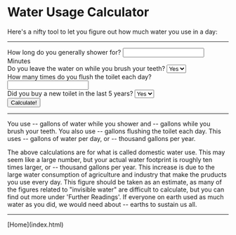 # Water Usage Calculator
Here's a nifty tool to let you figure out how much water you use in a day:
<hr>
<form id="calc">
	How long do you generally shower for? <input type="number" name="shower"> Minutes<br>
	Do you leave the water on while you brush your teeth?
	<select name="brush">
		<option value="y">Yes</option>
		<option value="n">No</option>
	</select><br>
	How many times do you flush the toilet each day? <input type="number" name="flush"><br>
	Did you buy a new toilet in the last 5 years?
	<select name="toiletAge">
		<option value="y">Yes</option>
		<option value="n">No</option>
	</select><br>
	<button id="submit">Calculate!</button>
	
</form>
<hr>
<p>
You use <span id="showerResult">--</span> gallons of water while you shower and <span id="brushResult">--</span> gallons while you brush your teeth. You also use <span id="flushResult">--</span> gallons flushing the toilet each day. This uses <span id="daily">--</span> gallons of water per day, or <span id="yearly">--</span> thousand gallons per year.
</p>
<p>
The above calculations are for what is called domestic water use. This may seem like a large number, but your actual water footprint is roughly ten times larger, or <span id="adjustedYearly">--</span> thousand gallons per year. This increase is due to the large water consumption of agriculture and industry that make the pruducts you use every day. This figure should be taken as an estimate, as many of the figures related to "invisible water" are difficult to calculate, but you can find out more under 'Further Readings'. If everyone on earth used as much water as you did, we would need about <span id="worldsNeeded">--</span> earths to sustain us all.
</p>
<script>
var form = document.getElementById("calc");
var sub = document.getElementById("submit");
var debug = true;

var showerResult = document.getElementById("showerResult");
var brushResult = document.getElementById("brushResult");
var flushResult = document.getElementById("flushResult");
var daily = document.getElementById("daily");
var yearly = document.getElementById("yearly");
var adjustedYearly = document.getElementById("adjustedYearly");
var worldsNeeded = document.getElementById("worldsNeeded");

function handleFormNoEvent() {
	if(debug) {
		alert("submitted!");
	}
	var showerGallons = form.elements.shower.value * 2.1;
	var brushGallons = 0;
	if(form.elements.brush.value == "y") {
		brushGallons = 2.5;
	}
	var galPerFlush = 3.5;
	if(form.elements.toiletAge.value == "y") {
		galPerFlush = 1.6;
	}
	var flushGallons = galPerFlush * form.elements.flush.value;
	
	showerResult.textContent = showerGallons;
	brushResult.textContent = brushGallons;
	flushResult.textContent = flushGallons;
	
	var dailyGallons = showerGallons + brushGallons + flushGallons;
	var yearlyGallons = Math.round(36.5 * dailyGallons)*0.01;
	var yearlyAjdusted = Math.round(365 * dailyGallons)*0.01;
	var earths = Math.round(yearlyAdjusted * 7 / 23.8) * 0.1;
	
	daily.textContent = dailyGallons;
	yearly.textContent = yearlyGallons;
	adjustedYearly.textContent = yearlyAdjusted;
	earthsNeeded.textContent = earths;
	
	//return false;
}

sub.addEventListener("click", handleFormNoEvent);
</script>


<hr>
[Home](index.html)
